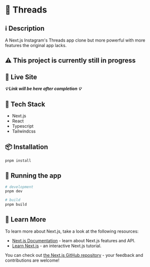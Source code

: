 # 🧵 Threads

## ℹ️ Description

A Next.js Instagram's Threads app clone but more powerful with more features the original app lacks.

## ⚠️ This project is currently still in progress

## 🧬 Live Site

___💡 Link will be here after completion 💡___

## 🔮 Tech Stack

- Next.js
- React
- Typescript
- Tailwindcss

## 📦 Installation

```bash
pnpm install
```

## 🚀 Running the app

```bash
# development
pnpm dev

# build
pnpm build

```


## 📝 Learn More

To learn more about Next.js, take a look at the following resources:

- [Next.js Documentation](https://nextjs.org/docs) - learn about Next.js features and API.
- [Learn Next.js](https://nextjs.org/learn) - an interactive Next.js tutorial.

You can check out [the Next.js GitHub repository](https://github.com/vercel/next.js/) - your feedback and contributions are welcome!
